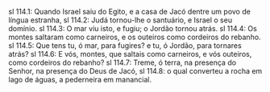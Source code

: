 sl 114.1: Quando Israel saiu do Egito, e a casa de Jacó dentre um povo de língua estranha,
sl 114.2: Judá tornou-lhe o santuário, e Israel o seu domínio.
sl 114.3: O mar viu isto, e fugiu; o Jordão tornou atrás.
sl 114.4: Os montes saltaram como carneiros, e os outeiros como cordeiros do rebanho.
sl 114.5: Que tens tu, ó mar, para fugires? e tu, ó Jordão, para tornares atrás?
sl 114.6: E vós, montes, que saltais como carneiros, e vós outeiros, como cordeiros do rebanho?
sl 114.7: Treme, ó terra, na presença do Senhor, na presença do Deus de Jacó,
sl 114.8: o qual converteu a rocha em lago de águas, a pederneira em manancial.

